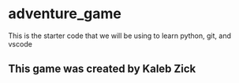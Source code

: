 # adventure_game
This is the starter code that we will be using to learn python, git, and vscode

## This game was created by Kaleb Zick